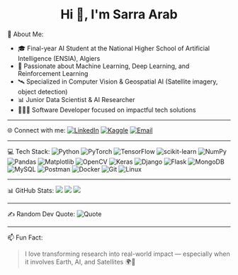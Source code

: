<h1 align="center">Hi 👋, I'm Sarra Arab</h1>

💫 About Me:
- 🎓 Final-year AI Student at the National Higher School of Artificial Intelligence (ENSIA), Algiers  
- 🤖 Passionate about Machine Learning, Deep Learning, and Reinforcement Learning  
- 🛰️ Specialized in Computer Vision & Geospatial AI (Satellite imagery, object detection)  
- 📊 Junior Data Scientist & AI Researcher  
- 👩🏻‍💻 Software Developer focused on impactful tech solutions  

---

🌐 Connect with me:
[![LinkedIn](https://img.shields.io/badge/LinkedIn-blue?style=flat&logo=linkedin)](https://www.linkedin.com/in/sarra-arab-b71177245/)
[![Kaggle](https://img.shields.io/badge/Kaggle-20BEFF?style=flat&logo=kaggle&logoColor=white)](https://www.kaggle.com/)
[![Email](https://img.shields.io/badge/Email-red?style=flat&logo=gmail&logoColor=white)](mailto:sarra.arab@ensia.edu.dz)

---

💻 Tech Stack:
![Python](https://img.shields.io/badge/-Python-3776AB?logo=python&logoColor=white)
![PyTorch](https://img.shields.io/badge/-PyTorch-EE4C2C?logo=pytorch&logoColor=white)
![TensorFlow](https://img.shields.io/badge/-TensorFlow-FF6F00?logo=tensorflow&logoColor=white)
![scikit-learn](https://img.shields.io/badge/-Scikit--Learn-F7931E?logo=scikit-learn&logoColor=white)
![NumPy](https://img.shields.io/badge/-NumPy-013243?logo=numpy&logoColor=white)
![Pandas](https://img.shields.io/badge/-Pandas-150458?logo=pandas)
![Matplotlib](https://img.shields.io/badge/-Matplotlib-11557c?logo=plotly)
![OpenCV](https://img.shields.io/badge/-OpenCV-5C3EE8?logo=opencv)
![Keras](https://img.shields.io/badge/-Keras-D00000?logo=keras&logoColor=white)
![Django](https://img.shields.io/badge/-Django-092E20?logo=django)
![Flask](https://img.shields.io/badge/-Flask-000000?logo=flask)
![MongoDB](https://img.shields.io/badge/-MongoDB-47A248?logo=mongodb)
![MySQL](https://img.shields.io/badge/-MySQL-4479A1?logo=mysql)
![Postman](https://img.shields.io/badge/-Postman-FF6C37?logo=postman)
![Docker](https://img.shields.io/badge/-Docker-2496ED?logo=docker)
![Git](https://img.shields.io/badge/-Git-F05032?logo=git)
![Linux](https://img.shields.io/badge/-Linux-FCC624?logo=linux&logoColor=black)

---

📊 GitHub Stats:
![](https://github-readme-stats.vercel.app/api?username=SarraArab&theme=default&show_icons=true&hide_border=false&count_private=true)
![](https://github-readme-streak-stats.herokuapp.com/?user=SarraArab&theme=default&hide_border=false)
![](https://github-readme-stats.vercel.app/api/top-langs/?username=SarraArab&layout=compact&theme=default)

---

✍️ Random Dev Quote:
![Quote](https://quotes-github-readme.vercel.app/api?type=horizontal&theme=light)

---

📫 Fun Fact:
> I love transforming research into real-world impact — especially when it involves Earth, AI, and Satellites 🌍🚀
